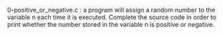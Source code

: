 0-positive_or_negative.c : a  program will assign a random number to the variable n each time it is executed. Complete the source code in order to print whether the number stored in the variable n is positive or negative.
